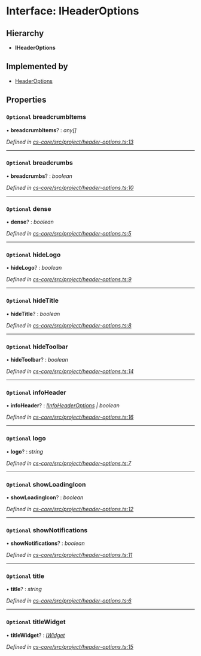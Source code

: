 # Interface: IHeaderOptions

## Hierarchy

* **IHeaderOptions**

## Implemented by

* [HeaderOptions](../classes/_cs_core_src_project_header_options_.headeroptions.md)

## Properties

### `Optional` breadcrumbItems

• **breadcrumbItems**? : *any[]*

*Defined in [cs-core/src/project/header-options.ts:13](https://github.com/RichardHovenkamp/csnext/blob/6deb7f51/packages/cs-core/src/project/header-options.ts#L13)*

___

### `Optional` breadcrumbs

• **breadcrumbs**? : *boolean*

*Defined in [cs-core/src/project/header-options.ts:10](https://github.com/RichardHovenkamp/csnext/blob/6deb7f51/packages/cs-core/src/project/header-options.ts#L10)*

___

### `Optional` dense

• **dense**? : *boolean*

*Defined in [cs-core/src/project/header-options.ts:5](https://github.com/RichardHovenkamp/csnext/blob/6deb7f51/packages/cs-core/src/project/header-options.ts#L5)*

___

### `Optional` hideLogo

• **hideLogo**? : *boolean*

*Defined in [cs-core/src/project/header-options.ts:9](https://github.com/RichardHovenkamp/csnext/blob/6deb7f51/packages/cs-core/src/project/header-options.ts#L9)*

___

### `Optional` hideTitle

• **hideTitle**? : *boolean*

*Defined in [cs-core/src/project/header-options.ts:8](https://github.com/RichardHovenkamp/csnext/blob/6deb7f51/packages/cs-core/src/project/header-options.ts#L8)*

___

### `Optional` hideToolbar

• **hideToolbar**? : *boolean*

*Defined in [cs-core/src/project/header-options.ts:14](https://github.com/RichardHovenkamp/csnext/blob/6deb7f51/packages/cs-core/src/project/header-options.ts#L14)*

___

### `Optional` infoHeader

• **infoHeader**? : *[IInfoHeaderOptions](_cs_core_src_project_header_options_.iinfoheaderoptions.md) | boolean*

*Defined in [cs-core/src/project/header-options.ts:16](https://github.com/RichardHovenkamp/csnext/blob/6deb7f51/packages/cs-core/src/project/header-options.ts#L16)*

___

### `Optional` logo

• **logo**? : *string*

*Defined in [cs-core/src/project/header-options.ts:7](https://github.com/RichardHovenkamp/csnext/blob/6deb7f51/packages/cs-core/src/project/header-options.ts#L7)*

___

### `Optional` showLoadingIcon

• **showLoadingIcon**? : *boolean*

*Defined in [cs-core/src/project/header-options.ts:12](https://github.com/RichardHovenkamp/csnext/blob/6deb7f51/packages/cs-core/src/project/header-options.ts#L12)*

___

### `Optional` showNotifications

• **showNotifications**? : *boolean*

*Defined in [cs-core/src/project/header-options.ts:11](https://github.com/RichardHovenkamp/csnext/blob/6deb7f51/packages/cs-core/src/project/header-options.ts#L11)*

___

### `Optional` title

• **title**? : *string*

*Defined in [cs-core/src/project/header-options.ts:6](https://github.com/RichardHovenkamp/csnext/blob/6deb7f51/packages/cs-core/src/project/header-options.ts#L6)*

___

### `Optional` titleWidget

• **titleWidget**? : *[IWidget](_cs_core_src_widget_widget_.iwidget.md)*

*Defined in [cs-core/src/project/header-options.ts:15](https://github.com/RichardHovenkamp/csnext/blob/6deb7f51/packages/cs-core/src/project/header-options.ts#L15)*
